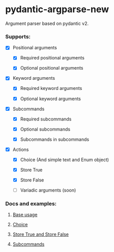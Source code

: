 # pydantic-argparse-new

Argument parser based on pydantic v2.

### Supports:

- [x] Positional arguments
  
  - [x] Required positional arguments
  
  - [x] Optional positional arguments

- [x] Keyword arguments
  
  - [x] Required keyword arguments
  
  - [x] Optional keyword arguments

- [x] Subcommands
  
  - [x] Required subcommands
  
  - [x] Optional subcommands
  
  - [x] Subcommands in subcommands

- [x] Actions
  
  - [x] Choice (And simple text and Enum object)
  
  - [x] Store True
  
  - [x] Store False
  
  - [ ] Variadic arguments (soon)

### Docs and examples:

1. [Base usage](./docs/BaseUsage.md)

2. [Choice](./docs/Choice.md)

3. [Store True and Store False](./docs/StoreTrueFalse.md)

4. [Subcommands](./docs/Subcommans.md)
